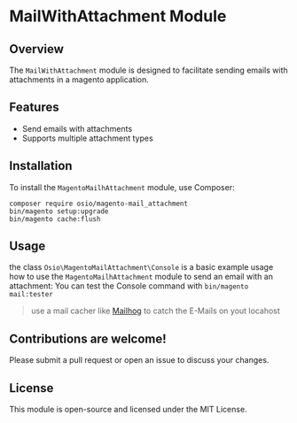 # MailWithAttachment Module

## Overview

The `MailWithAttachment` module is designed to facilitate sending emails with attachments in a magento application.

## Features

- Send emails with attachments
- Supports multiple attachment types

## Installation

To install the `MagentoMailhAttachment` module, use Composer:
    
    composer require osio/magento-mail_attachment
    bin/magento setup:upgrade
    bin/magento cache:flush

## Usage

the class `Osio\MagentoMailAttachment\Console` is a basic example  usage
how to use the `MagentoMailhAttachment` module to send an email with an attachment:
You can test the Console command with `bin/magento mail:tester `
>  use a mail cacher like [Mailhog](https://github.com/mailhog/MailHog) to catch the E-Mails on yout locahost


## Contributions are welcome!
Please submit a pull request or open an issue to discuss your changes.

##  License
This module is open-source and licensed under the MIT License.
